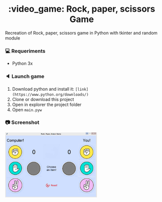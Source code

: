 <h1 align="center">:video_game: Rock, paper, scissors Game</h1>
Recreation of Rock, paper, scissors game in Python with tkinter and random module


### :computer: Requeriments
- Python 3x


### :speaker: Launch game
1. Download python and install it: `[link](https://www.python.org/downloads/)`
2. Clone or download this project  
3. Open in explorer the project folder  
4. Open `main.pyw`


### :camera: Screenshot
<img src="https://raw.githubusercontent.com/Jean-carje/Rock-paper-scissors-Tkinter-Practice/master/Art/art.png" alt="game screenshot" width='60%'> 

